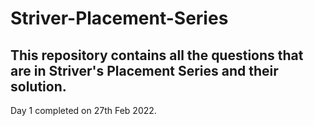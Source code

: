 # Striver-Placement-Series
This repository contains all the questions that are in Striver's Placement Series and their solution.
---

Day 1 completed on 27th Feb 2022.
